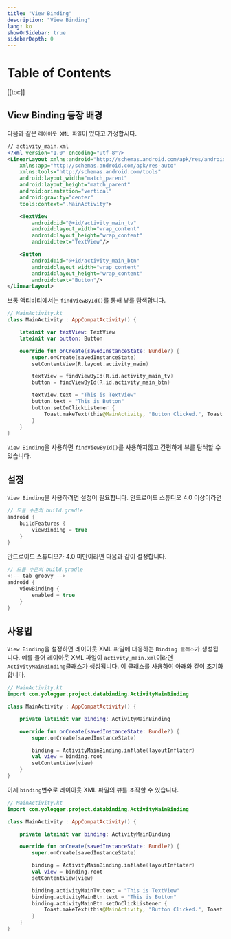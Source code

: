 ```yaml
---
title: "View Binding"
description: "View Binding"
lang: ko
showOnSidebar: true
sidebarDepth: 0
---
```


# Table of Contents

[[toc]]

## View Binding 등장 배경
다음과 같은 `레이아웃 XML 파일`이 있다고 가정합시다.
``` xml
// activity_main.xml
<?xml version="1.0" encoding="utf-8"?>
<LinearLayout xmlns:android="http://schemas.android.com/apk/res/android"
    xmlns:app="http://schemas.android.com/apk/res-auto"
    xmlns:tools="http://schemas.android.com/tools"
    android:layout_width="match_parent"
    android:layout_height="match_parent"
    android:orientation="vertical"
    android:gravity="center"
    tools:context=".MainActivity">

    <TextView
        android:id="@+id/activity_main_tv"
        android:layout_width="wrap_content"
        android:layout_height="wrap_content"
        android:text="TextView"/>

    <Button
        android:id="@+id/activity_main_btn"
        android:layout_width="wrap_content"
        android:layout_height="wrap_content"
        android:text="Button"/>
</LinearLayout>
```

보통 액티비티에서는 `findViewById()`를 통해 뷰를 탐색합니다.
``` kotlin
// MainActivity.kt
class MainActivity : AppCompatActivity() {

    lateinit var textView: TextView
    lateinit var button: Button

    override fun onCreate(savedInstanceState: Bundle?) {
        super.onCreate(savedInstanceState)
        setContentView(R.layout.activity_main)

        textView = findViewById(R.id.activity_main_tv)
        button = findViewById(R.id.activity_main_btn)

        textView.text = "This is TextView"
        button.text = "This is Button"
        button.setOnClickListener {
            Toast.makeText(this@MainActivity, "Button Clicked.", Toast.LENGTH_SHORT).show()
        }
    }
}
```

`View Binding`을 사용하면 `findViewById()`를 사용하지않고 간편하게 뷰를 탐색할 수 있습니다.

## 설정
`View Binding`을 사용하려면 설정이 필요합니다. 안드로이드 스튜디오 4.0 이상이라면
``` groovy
// 모듈 수준의 build.gradle
android {
    buildFeatures {
        viewBinding = true
    }
}
```
안드로이드 스튜디오가 4.0 미만이라면 다음과 같이 설정합니다.
``` groovy
// 모듈 수준의 build.gradle
<!-- tab groovy -->
android {
    viewBinding {
        enabled = true
    }
}
```

## 사용법
`View Binding`을 설정하면 레이아웃 XML 파일에 대응하는 `Binding 클래스`가 생성됩니다. 예를 들어 레이아웃 XML 파일이 `activity_main.xml`이라면 `ActivityMainBinding`클래스가 생성됩니다. 이 클래스를 사용하여 아래와 같이 초기화합니다. 
``` kotlin
// MainActivity.kt
import com.yologger.project.databinding.ActivityMainBinding

class MainActivity : AppCompatActivity() {

    private lateinit var binding: ActivityMainBinding

    override fun onCreate(savedInstanceState: Bundle?) {
        super.onCreate(savedInstanceState)

        binding = ActivityMainBinding.inflate(layoutInflater)
        val view = binding.root
        setContentView(view)
    }
}
```

이제 `binding`변수로 레이아웃 XML 파일의 뷰를 조작할 수 있습니다.
``` kotlin
// MainActivity.kt
import com.yologger.project.databinding.ActivityMainBinding

class MainActivity : AppCompatActivity() {

    private lateinit var binding: ActivityMainBinding

    override fun onCreate(savedInstanceState: Bundle?) {
        super.onCreate(savedInstanceState)

        binding = ActivityMainBinding.inflate(layoutInflater)
        val view = binding.root
        setContentView(view)

        binding.activityMainTv.text = "This is TextView"
        binding.activityMainBtn.text = "This is Button"
        binding.activityMainBtn.setOnClickListener {
            Toast.makeText(this@MainActivity, "Button Clicked.", Toast.LENGTH_SHORT).show()
        }
    }
}
```